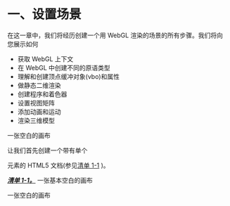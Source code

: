 # 一、设置场景

在这一章中，我们将经历创建一个用 WebGL 渲染的场景的所有步骤。我们将向您展示如何

*   获取 WebGL 上下文
*   在 WebGL 中创建不同的原语类型
*   理解和创建顶点缓冲对象(vbo)和属性
*   做静态二维渲染
*   创建程序和着色器
*   设置视图矩阵
*   添加动画和运动
*   渲染三维模型

一张空白的画布

让我们首先创建一个带有单个

<canvas>元素的 HTML5 文档(参见[清单 1-1](#list1) )。</canvas>

***[清单 1-1。](#_list1)*** 一张基本空白的画布

一张空白的画布